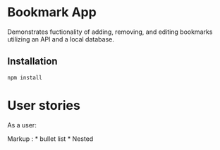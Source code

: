 # Bookmark App
Demonstrates fuctionality of adding, removing, and editing bookmarks utilizing an API and a local database. 

## Installation
````
npm install
````
# User stories

As a user:

Markup : * bullet list
              * Nested



